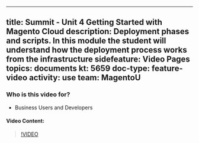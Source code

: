 
---
title: Summit - Unit 4 Getting Started with Magento Cloud
description: Deployment phases and scripts. In this module the student will understand how the deployment process works from the infrastructure side​
feature: Video Pages
topics: documents
kt: 5659
doc-type: feature-video
activity: use
team: MagentoU
---

### Who is this video for?

* Business Users and Developers

#### Video Content:

>[!VIDEO](https://video.tv.adobe.com/v/35695)